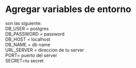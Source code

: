 # Agregar variables de entorno

son las siguiente:
<br>
DB_USER = postgres
<br>
DB_PASSWORD = password
<br>
DB_HOST = localhost
<br>
DB_NAME = db name
<br>
URL_SERVER = direccion de tu server
<br>
PORT= puerto del server
<br>
SECRET=tu secret

